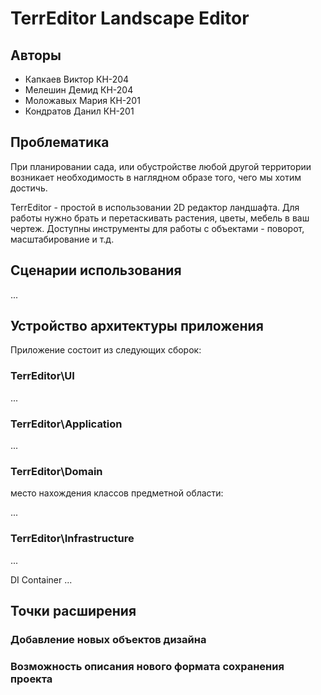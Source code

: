 # TerrEditor Landscape Editor
## Авторы
* Капкаев Виктор КН-204
* Мелешин Демид КН-204
* Моложавых Мария КН-201
* Кондратов Данил КН-201

## Проблематика
При планировании сада, или обустройстве любой другой территории возникает необходимость в наглядном образе того, чего мы хотим достичь.

TerrEditor - простой в использовании 2D редактор ландшафта. Для работы нужно брать и перетаскивать растения, цветы, мебель в ваш чертеж. Доступны инструменты для работы с объектами - поворот, масштабирование и т.д.

## Сценарии использования
...

## Устройство архитектуры приложения
Приложение состоит из следующих сборок:

### TerrEditor\UI 
...

### TerrEditor\Application 
...

### TerrEditor\Domain 
место нахождения классов предметной области:

...

### TerrEditor\Infrastructure
...

DI Container ...

## Точки расширения
### Добавление новых объектов дизайна
### Возможность описания нового формата сохранения проекта
